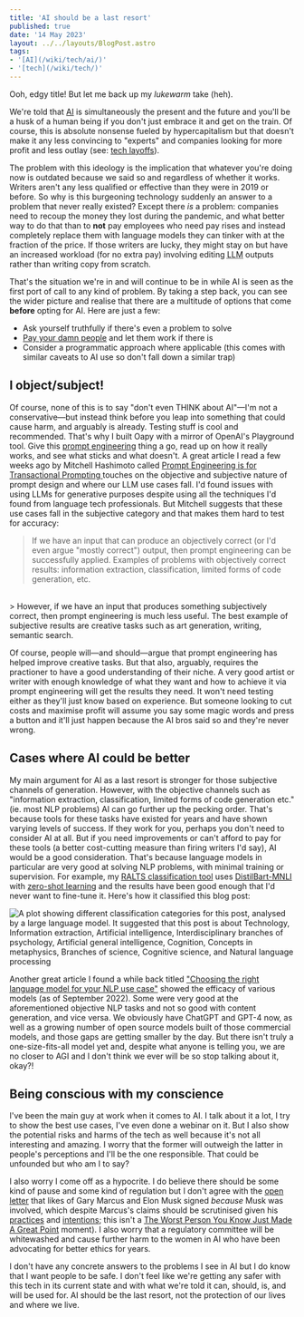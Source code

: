 ```yaml
---
title: 'AI should be a last resort'
published: true
date: '14 May 2023'
layout: ../../layouts/BlogPost.astro
tags:
- '[AI](/wiki/tech/ai/)'
- '[tech](/wiki/tech/)'
---
```


Ooh, edgy title! But let me back up my _lukewarm_ take (heh).

We're told that [AI](/wiki/tech/ai/) is simultaneously the present and the future and you'll be a husk of a human being if you don't just embrace it and get on the train. Of course, this is absolute nonsense fueled by hypercapitalism but that doesn't make it any less convincing to "experts" and companies looking for more profit and less outlay (see: [tech layoffs](https://techcrunch.com/2023/05/12/tech-industry-layoffs/)).

The problem with this ideology is the implication that whatever you're doing now is outdated because we said so and regardless of whether it works. Writers aren't any less qualified or effective than they were in 2019 or before. So why is this burgeoning technology suddenly an answer to a problem that never really existed? Except there _is_ a problem: companies need to recoup the money they lost during the pandemic, and what better way to do that than to **not** pay employees who need pay rises and instead completely replace them with language models they can tinker with at the fraction of the price. If those writers are lucky, they might stay on but have an increased workload (for no extra pay) involving editing <abbr title="large language model">LLM</abbr> outputs rather than writing copy from scratch.

That's the situation we're in and will continue to be in while AI is seen as the first port of call to any kind of problem. By taking a step back, you can see the wider picture and realise that there are a multitude of options that come **before** opting for AI. Here are just a few:

* Ask yourself truthfully if there's even a problem to solve
* [Pay your damn people](https://twitter.com/LukeDavisSEO/status/1657093126471704583) and let them work if there is
* Consider a programmatic approach where applicable (this comes with similar caveats to AI use so don't fall down a similar trap)

## I object/subject!

Of course, none of this is to say "don't even THINK about AI"&mdash;I'm not a conservative&mdash;but instead think before you leap into something that could cause harm, and arguably is already. Testing stuff is cool and recommended. That's why I built Oapy with a mirror of OpenAI's Playground tool. Give this [prompt engineering](/post/prompt-engineering/) thing a go, read up on how it really works, and see what sticks and what doesn't. A great article I read a few weeks ago by Mitchell Hashimoto called [Prompt Engineering is for Transactional Prompting
](https://mitchellh.com/writing/prompt-engineering-transactional-prompting) touches on the objective and subjective nature of prompt design and where our LLM use cases fall. I'd found issues with using LLMs for generative purposes despite using all the techniques I'd found from language tech professionals. But Mitchell suggests that these use cases fall in the subjective category and that makes them hard to test for accuracy:

> If we have an input that can produce an objectively correct (or I'd even argue "mostly correct") output, then prompt engineering can be successfully applied. Examples of problems with objectively correct results: information extraction, classification, limited forms of code generation, etc.
<br>
> However, if we have an input that produces something subjectively correct, then prompt engineering is much less useful. The best example of subjective results are creative tasks such as art generation, writing, semantic search.

Of course, people will&mdash;and should&mdash;argue that prompt engineering has helped improve creative tasks. But that also, arguably, requires the practioner to have a good understanding of their niche. A very good artist or writer with enough knowledge of what they want and how to achieve it via prompt engineering will get the results they need. It won't need testing either as they'll just know based on experience. But someone looking to cut costs and maximise profit will assume you say some magic words and press a button and it'll just happen because the AI bros said so and they're never wrong.

## Cases where AI could be better

My main argument for AI as a last resort is stronger for those subjective channels of generation. However, with the objective channels such as "information extraction, classification, limited forms of code generation etc." (ie. most NLP problems) AI can go further up the pecking order. That's because tools for these tasks have existed for years and have shown varying levels of success. If they work for you, perhaps you don't need to consider AI at all. But if you need improvements or can't afford to pay for these tools (a better cost-cutting measure than firing writers I'd say), AI would be a good consideration. That's because language models in particular are very good at solving NLP problems, with minimal training or supervision. For example, my [RALTS classification tool](/post/introducing-ralts/) uses [DistilBart-MNLI](https://huggingface.co/valhalla/distilbart-mnli-12-9) with [zero-shot learning](https://en.wikipedia.org/wiki/Zero-shot_learning) and the results have been good enough that I'd never want to fine-tune it. Here's how it classified this blog post:

![A plot showing different classification categories for this post, analysed by a large language model. It suggested that this post is about Technology, Information extraction, Artificial intelligence, Interdisciplinary branches of psychology, Artificial general intelligence, Cognition, Concepts in metaphysics, Branches of science, Cognitive science, and Natural language processing](/images/blog-classification.jpg)

Another great article I found a while back titled ["Choosing the right language model for your NLP use case"](https://towardsdatascience.com/choosing-the-right-language-model-for-your-nlp-use-case-1288ef3c4929) showed the efficacy of various models (as of September 2022). Some were very good at the aforementioned objective NLP tasks and not so good with content generation, and vice versa. We obviously have ChatGPT and GPT-4 now, as well as a growing number of open source models built of those commercial models, and those gaps are getting smaller by the day. But there isn't truly a one-size-fits-all model yet and, despite what anyone is telling you, we are no closer to AGI and I don't think we ever will be so stop talking about it, okay?!

## Being conscious with my conscience

I've been the main guy at work when it comes to AI. I talk about it a lot, I try to show the best use cases, I've even done a webinar on it. But I also show the potential risks and harms of the tech as well because it's not all interesting and amazing. I worry that the former will outweigh the latter in people's perceptions and I'll be the one responsible. That could be unfounded but who am I to say?

I also worry I come off as a hypocrite. I do believe there should be some kind of pause and some kind of regulation but I don't agree with the [open letter](https://futureoflife.org/open-letter/pause-giant-ai-experiments/) that likes of Gary Marcus and Elon Musk signed _because_ Musk was involved, which despite Marcus's claims should be scrutinised given his [practices](https://www.vanityfair.com/news/2022/04/elon-musk-twitter-terrible-things-hes-said-and-done) and [intentions](https://www.theverge.com/2023/4/17/23687440/elon-musk-truthgpt-ai-chatgpt); this isn't a [The Worst Person You Know Just Made A Great Point](https://clickhole.com/heartbreaking-the-worst-person-you-know-just-made-a-gr-1825121606/) moment). I also worry that a regulatory committee will be whitewashed and cause further harm to the women in AI who have been advocating for better ethics for years.

I don't have any concrete answers to the problems I see in AI but I do know that I want people to be safe. I don't feel like we're getting any safer with this tech in its current state and with what we're told it can, should, is, and will be used for. AI should be the last resort, not the protection of our lives and where we live.